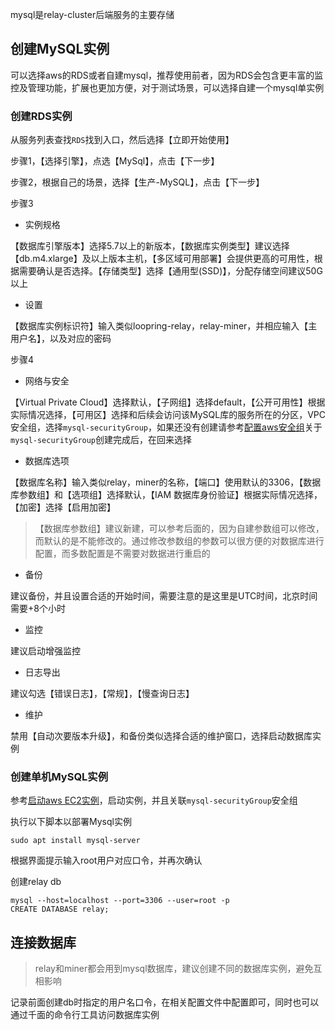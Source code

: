 mysql是relay-cluster后端服务的主要存储

## 创建MySQL实例
可以选择aws的RDS或者自建mysql，推荐使用前者，因为RDS会包含更丰富的监控及管理功能，扩展也更加方便，对于测试场景，可以选择自建一个mysql单实例

### 创建RDS实例
从服务列表查找`RDS`找到入口，然后选择【立即开始使用】

步骤1，【选择引擎】，点选【MySql】，点击【下一步】

步骤2，根据自己的场景，选择【生产-MySQL】，点击【下一步】

步骤3
* 实例规格

【数据库引擎版本】选择5.7以上的新版本，【数据库实例类型】建议选择【db.m4.xlarge】及以上版本主机，【多区域可用部署】会提供更高的可用性，根据需要确认是否选择。【存储类型】选择【通用型(SSD)】，分配存储空间建议50G以上

* 设置

【数据库实例标识符】输入类似loopring-relay，relay-miner，并相应输入【主用户名】，以及对应的密码

步骤4
* 网络与安全

【Virtual Private Cloud】选择默认，【子网组】选择default，【公开可用性】根据实际情况选择，【可用区】选择和后续会访问该MySQL库的服务所在的分区，VPC安全组，选择`mysql-securityGroup`，如果还没有创建请参考[配置aws安全组](security_group_cn.md)关于`mysql-securityGroup`创建完成后，在回来选择

* 数据库选项

【数据库名称】输入类似relay，miner的名称，【端口】使用默认的3306，【数据库参数组】和【选项组】选择默认，【IAM 数据库身份验证】根据实际情况选择，【加密】选择【启用加密】
> 【数据库参数组】建议新建，可以参考后面的，因为自建参数组可以修改，而默认的是不能修改的。通过修改参数组的参数可以很方便的对数据库进行配置，而多数配置是不需要对数据进行重启的

* 备份

建议备份，并且设置合适的开始时间，需要注意的是这里是UTC时间，北京时间需要+8个小时

* 监控

建议启动增强监控

* 日志导出

建议勾选【错误日志】，【常规】，【慢查询日志】

* 维护

禁用【自动次要版本升级】，和备份类似选择合适的维护窗口，选择启动数据库实例

### 创建单机MySQL实例
参考[启动aws EC2实例](new_ec2_cn.md)，启动实例，并且关联`mysql-securityGroup`安全组

执行以下脚本以部署Mysql实例
```
sudo apt install mysql-server
```
根据界面提示输入root用户对应口令，并再次确认

创建relay db
```
mysql --host=localhost --port=3306 --user=root -p
CREATE DATABASE relay;
```

## 连接数据库

> relay和miner都会用到mysql数据库，建议创建不同的数据库实例，避免互相影响

记录前面创建db时指定的用户名口令，在相关配置文件中配置即可，同时也可以通过千面的命令行工具访问数据库实例